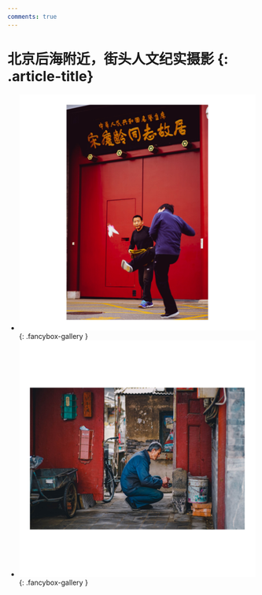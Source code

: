 ```yaml
---
comments: true
---
```


# 北京后海附近，街头人文纪实摄影 {: .article-title}

<div class="grid cards" markdown>

- [![img](42e7f00a-8dd5-4329-9570-843e58ccfedc.jpg)](42e7f00a-8dd5-4329-9570-843e58ccfedc.jpg){: .fancybox-gallery }
- [![img](d25e8704-07c0-4d8e-9618-0fac0b3aa650.jpg)](d25e8704-07c0-4d8e-9618-0fac0b3aa650.jpg){: .fancybox-gallery }


</div>